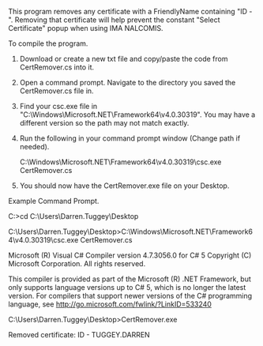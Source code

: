 This program removes any certificate with a FriendlyName containing "ID - ".
Removing that certificate will help prevent the constant "Select Certificate" popup when using IMA NALCOMIS.

To compile the program.
1. Download or create a new txt file and copy/paste the code from CertRemover.cs into it.  

2. Open a command prompt. Navigate to the directory you saved the CertRemover.cs file in.

3. Find your csc.exe file in "C:\Windows\Microsoft.NET\Framework64\v4.0.30319\". You may have a different version so the path may not match exactly.

4. Run the following in your command prompt window (Change path if needed).

    C:\Windows\Microsoft.NET\Framework64\v4.0.30319\csc.exe CertRemover.cs
    
5. You should now have the CertRemover.exe file on your Desktop.


Example Command Prompt.

C:\>cd C:\Users\Darren.Tuggey\Desktop

C:\Users\Darren.Tuggey\Desktop>C:\Windows\Microsoft.NET\Framework64\v4.0.30319\csc.exe CertRemover.cs

Microsoft (R) Visual C# Compiler version 4.7.3056.0
for C# 5
Copyright (C) Microsoft Corporation. All rights reserved.

This compiler is provided as part of the Microsoft (R) .NET Framework, but only supports language versions up to C# 5, which is no longer the latest version. For compilers that support newer versions of the C# programming language, see http://go.microsoft.com/fwlink/?LinkID=533240


C:\Users\Darren.Tuggey\Desktop>CertRemover.exe

Removed certificate: ID - TUGGEY.DARREN
